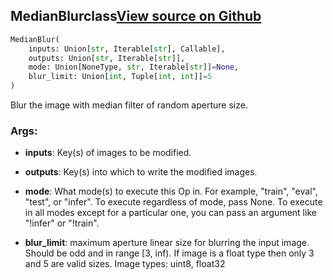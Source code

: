 ## MedianBlur<span class="tag">class</span><a class="sourcelink" href=https://github.com/fastestimator/fastestimator/blob/r1.0/fastestimator/op/numpyop/univariate/median_blur.py/#L22-L45>View source on Github</a>
```python
MedianBlur(
	inputs: Union[str, Iterable[str], Callable],
	outputs: Union[str, Iterable[str]],
	mode: Union[NoneType, str, Iterable[str]]=None,
	blur_limit: Union[int, Tuple[int, int]]=5
)
```
Blur the image with median filter of random aperture size.


<h3>Args:</h3>


* **inputs**: Key(s) of images to be modified.

* **outputs**: Key(s) into which to write the modified images.

* **mode**: What mode(s) to execute this Op in. For example, "train", "eval", "test", or "infer". To execute regardless of mode, pass None. To execute in all modes except for a particular one, you can pass an argument like "!infer" or "!train".

* **blur_limit**: maximum aperture linear size for blurring the input image. Should be odd and in range [3, inf). If image is a float type then only 3 and 5 are valid sizes. Image types: uint8, float32

